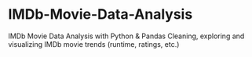 # IMDb-Movie-Data-Analysis
IMDb Movie Data Analysis with Python &amp; Pandas Cleaning, exploring and visualizing IMDb movie trends (runtime, ratings, etc.)
